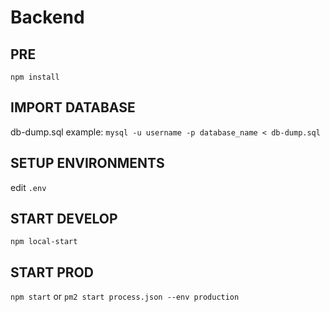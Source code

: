 # Backend

## PRE
`npm install`

## IMPORT DATABASE
db-dump.sql
example:
`mysql -u username -p database_name < db-dump.sql`

## SETUP ENVIRONMENTS
edit `.env`

## START DEVELOP
`npm local-start`

## START PROD
`npm start` or `pm2 start process.json --env production`
